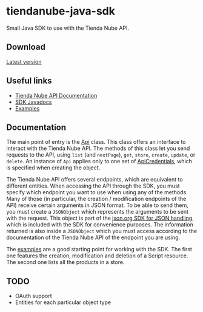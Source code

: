 tiendanube-java-sdk
===================

Small Java SDK to use with the Tienda Nube API.


## Download

[Latest version](https://github.com/TiendaNube/tiendanube-java-sdk/raw/master/dist/tiendanube-java-sdk.jar)


## Useful links

* [Tienda Nube API Documentation](https://github.com/TiendaNube/api-docs)
* [SDK Javadocs](http://tiendanube.github.io/tiendanube-java-sdk/index.html)
* [Examples](https://github.com/TiendaNube/tiendanube-java-sdk/tree/master/src/test/java/com/tiendanube/apisdk)


## Documentation



The main point of entry is the [Api](http://tiendanube.github.io/tiendanube-java-sdk/index.html?com/tiendanube/apisdk/Api.html) class. This class offers an interface to interact with the Tienda Nube API. The methods of this class let you send requests to the API, using `list` (and `nextPage`), `get`, `store`, `create`, `update`, or `delete`. An instance of `Api` applies only to one set of [ApiCredentials](http://tiendanube.github.io/tiendanube-java-sdk/index.html?com/tiendanube/apisdk/ApiCredentials.html), which is specified when creating the object.

The Tienda Nube API offers several endpoints, which are equivalent to different entities. When accessing the API through the SDK, you must specify which endpoint you want to use when using any of the methods. Many of those (in particular, the creation / modification endpoints of the API) receive certain arguments in JSON format. To be able to send them, you must create a `JSONObject` which represents the arguments to be sent with the request. This object is part of the [json.org SDK for JSON handling](http://json.org/java/), which is included with the SDK for convenience purposes. The information returned is also inside a `JSONObject` which you must access according to the documentation of the Tienda Nube API of the endpoint you are using.

The [examples](https://github.com/TiendaNube/tiendanube-java-sdk/tree/master/src/test/java/com/tiendanube/apisdk) are a good starting point for working with the SDK. The first one features the creation, modification and deletion of a Script resource. The second one lists all the products in a store.


## TODO

* OAuth support
* Entities for each particular object type
